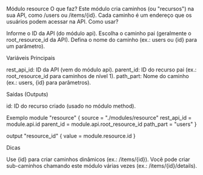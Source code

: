 Módulo resource
O que faz?
Este módulo cria caminhos (ou "recursos") na sua API, como /users ou /items/{id}. Cada caminho é um endereço que os usuários podem acessar na API.
Como usar?

Informe o ID da API (do módulo api).
Escolha o caminho pai (geralmente o root_resource_id da API).
Defina o nome do caminho (ex.: users ou {id} para um parâmetro).

Variáveis Principais

rest_api_id: ID da API (vem do módulo api).
parent_id: ID do recurso pai (ex.: root_resource_id para caminhos de nível 1).
path_part: Nome do caminho (ex.: users, {id} para parâmetros).

Saídas (Outputs)

id: ID do recurso criado (usado no módulo method).

Exemplo
module "resource" {
  source      = "./modules/resource"
  rest_api_id = module.api.id
  parent_id   = module.api.root_resource_id
  path_part   = "users"
}

output "resource_id" {
  value = module.resource.id
}

Dicas

Use {id} para criar caminhos dinâmicos (ex.: /items/{id}).
Você pode criar sub-caminhos chamando este módulo várias vezes (ex.: /items/{id}/details).
